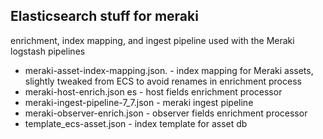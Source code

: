 ## Elasticsearch stuff for meraki

enrichment, index mapping, and ingest pipeline used with the Meraki logstash pipelines


* meraki-asset-index-mapping.json. - index mapping for Meraki assets, slightly tweaked from ECS to avoid renames in enrichment process
* meraki-host-enrich.json	es  - host fields enrichment processor
* meraki-ingest-pipeline-7_7.json - meraki ingest pipeline
* meraki-observer-enrich.json	- observer fields enrichment processor
* template_ecs-asset.json - index template for asset db
